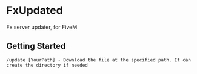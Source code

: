 # FxUpdated

Fx server updater, for FiveM

## Getting Started

```
/update [YourPath] - Download the file at the specified path. It can create the directory if needed
```
